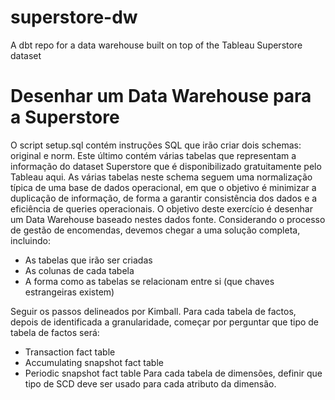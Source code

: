 # superstore-dw
A dbt repo for a data warehouse built on top of the Tableau Superstore dataset

# Desenhar um Data Warehouse para a Superstore
O script setup.sql contém instruções SQL que irão criar dois schemas: original
e norm. Este último contém várias tabelas que representam a informação do dataset
Superstore que é disponibilizado gratuitamente pelo Tableau aqui. As várias tabelas
neste schema seguem uma normalização típica de uma base de dados operacional,
em que o objetivo é minimizar a duplicação de informação, de forma a garantir consistência
dos dados e a eficiência de queries operacionais.
O objetivo deste exercício é desenhar um Data Warehouse baseado nestes dados
fonte. Considerando o processo de gestão de encomendas, devemos chegar a uma
solução completa, incluindo:  
- As tabelas que irão ser criadas
- As colunas de cada tabela
- A forma como as tabelas se relacionam entre si (que chaves estrangeiras existem)

Seguir os passos delineados por Kimball.
Para cada tabela de factos, depois de identificada a granularidade, começar por perguntar
que tipo de tabela de factos será:  
- Transaction fact table
- Accumulating snapshot fact table
- Periodic snapshot fact table
Para cada tabela de dimensões, definir que tipo de SCD deve ser usado para cada
atributo da dimensão.
